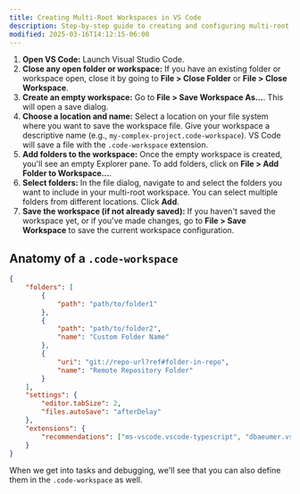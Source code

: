 ```yaml
---
title: Creating Multi-Root Workspaces in VS Code
description: Step-by-step guide to creating and configuring multi-root workspaces to manage multiple projects together
modified: 2025-03-16T14:12:15-06:00
---
```


1. **Open VS Code:** Launch Visual Studio Code.
2. **Close any open folder or workspace:** If you have an existing folder or workspace open, close it by going to **File > Close Folder** or **File > Close Workspace**.
3. **Create an empty workspace:** Go to **File > Save Workspace As…**. This will open a save dialog.
4. **Choose a location and name:** Select a location on your file system where you want to save the workspace file. Give your workspace a descriptive name (e.g., `my-complex-project.code-workspace`). VS Code will save a file with the `.code-workspace` extension.
5. **Add folders to the workspace:** Once the empty workspace is created, you'll see an empty Explorer pane. To add folders, click on **File > Add Folder to Workspace…**.
6. **Select folders:** In the file dialog, navigate to and select the folders you want to include in your multi-root workspace. You can select multiple folders from different locations. Click **Add**.
7. **Save the workspace (if not already saved):** If you haven't saved the workspace yet, or if you've made changes, go to **File > Save Workspace** to save the current workspace configuration.

## Anatomy of a `.code-workspace`

```json
{
	"folders": [
		{
			"path": "path/to/folder1"
		},
		{
			"path": "path/to/folder2",
			"name": "Custom Folder Name"
		},
		{
			"uri": "git://repo-url?ref#folder-in-repo",
			"name": "Remote Repository Folder"
		}
	],
	"settings": {
		"editor.tabSize": 2,
		"files.autoSave": "afterDelay"
	},
	"extensions": {
		"recommendations": ["ms-vscode.vscode-typescript", "dbaeumer.vscode-eslint"]
	}
}
```

When we get into tasks and debugging, we'll see that you can also define them in the `.code-workspace` as well.
